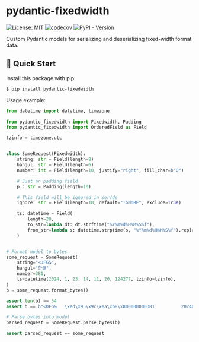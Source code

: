 # pydantic-fixedwidth

[![License: MIT](https://img.shields.io/badge/License-MIT-yellow.svg)](https://opensource.org/licenses/MIT)
[![codecov](https://codecov.io/gh/lasuillard-s/pydantic-fixedwidth/graph/badge.svg?token=R5pQWB43DP)](https://codecov.io/gh/lasuillard-s/pydantic-fixedwidth)
[![PyPI - Version](https://img.shields.io/pypi/v/pydantic-fixedwidth)](https://pypi.org/project/pydantic-fixedwidth/)

Custom Pydantic models for serializing and deserializing fixed-width format data.


## 🚀 Quick Start

Install this package with pip:

```shell
$ pip install pydantic-fixedwidth
```

Usage example:

```python
from datetime import datetime, timezone

from pydantic_fixedwidth import Fixedwidth, Padding
from pydantic_fixedwidth import OrderedField as Field

tzinfo = timezone.utc


class SomeRequest(Fixedwidth):
    string: str = Field(length=8)
    hangul: str = Field(length=6)
    number: int = Field(length=10, justify="right", fill_char=b"0")

    # Just an padding field
    p_: str = Padding(length=10)

    # This field will be ignored in ser/de
    ignore: str = Field(length=10, default="IGNORE", exclude=True)

    ts: datetime = Field(
        length=20,
        to_str=lambda dt: dt.strftime("%Y%m%d%H%M%S%f"),
        from_str=lambda s: datetime.strptime(s, "%Y%m%d%H%M%S%f").replace(tzinfo=tzinfo),
    )


# Format model to bytes
some_request = SomeRequest(
    string="<DFG&",
    hangul="한글",
    number=381,
    ts=datetime(2024, 1, 23, 14, 11, 20, 124277, tzinfo=tzinfo),
)
b = some_request.format_bytes()

assert len(b) == 54
assert b == b"<DFG&   \xed\x95\x9c\xea\xb8\x800000000381          20240123141120124277"

# Parse bytes into model
parsed_request = SomeRequest.parse_bytes(b)

assert parsed_request == some_request
```
